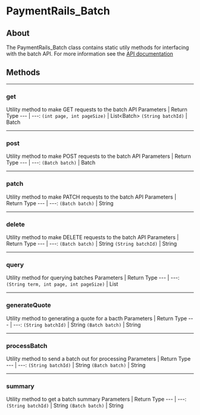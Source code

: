 # PaymentRails_Batch

## About
The PaymentRails_Batch class contains static utily methods for interfacing with the batch API. For more information see the [API documentation](http://docs.paymentrails.com/#payments)

## **Methods**
---
### **get**
Utility method to make GET requests to the batch API
Parameters | Return Type
--- | ---:
`(int page, int pageSize)` | List\<Batch\>
`(String batchId)` | Batch

---
### **post**
Utility method to make POST requests to the batch API
Parameters | Return Type
--- | ---:
`(Batch batch)` | Batch

---
### **patch**
Utility method to make PATCH requests to the batch API
Parameters | Return Type
--- | ---:
`(Batch batch)` | String

---
### **delete**
Utility method to make DELETE requests to the batch API
Parameters | Return Type
--- | ---:
`(Batch batch)` | String
`(String batchId)` | String

---
### **query**
Utility method for querying batches
Parameters | Return Type
--- | ---:
`(String term, int page, int pageSize)` | List<Batch>

---
### **generateQuote**
Utility method to generating a quote for a bacth
Parameters | Return Type
--- | ---:
`(String batchId)` | String
`(Batch batch)` | String

---
### **processBatch**
Utility method to send a batch out for processing
Parameters | Return Type
--- | ---:
`(String batchId)` | String
`(Batch batch)` | String

---
### **summary**
Utility method to get a batch summary
Parameters | Return Type
--- | ---:
`(String batchId)` | String
`(Batch batch)` | String